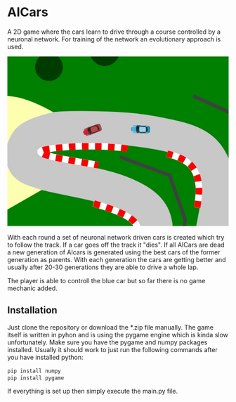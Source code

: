 # AICars
A 2D game where the cars learn to drive through a course controlled by a neuronal network. For training of the network an evolutionary approach is used.

![alt text](https://raw.githubusercontent.com/ramevaf/AICars/master/AICars.jpg)

With each round a set of neuronal network driven cars is created which try to follow the track. If a car goes off the track it "dies". If all AICars are dead a new generation of AIcars is generated using the best cars of the former generation as parents. With each generation the cars are getting better and usually after 20-30 generations they are able to drive a whole lap.

The player is able to controll the blue car but so far there is no game mechanic added.

## Installation
Just clone the repository or download the *.zip file manually. The game itself is written in pyhon and is using the pygame engine which is kinda slow unfortunately. Make sure you have the pygame and numpy packages installed. Usually it should work to just run the following commands after you have installed python:
```
pip install numpy
pip install pygame
```
If everything is set up then simply execute the main.py file.
